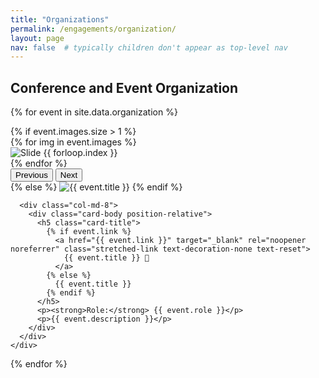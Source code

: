 ```yaml
---
title: "Organizations"
permalink: /engagements/organization/
layout: page
nav: false  # typically children don't appear as top-level nav
---
```


## Conference and Event Organization
{% for event in site.data.organization %}
  <div class="card mb-4 shadow-sm position-relative">
    <div class="row g-0">
      <div class="col-md-4">
        {% if event.images.size > 1 %}
          <div id="carousel-{{ forloop.index }}" class="carousel slide position-relative" data-bs-ride="carousel">
            <div class="carousel-inner">
              {% for img in event.images %}
                <div class="carousel-item {% if forloop.first %}active{% endif %}">
                  <img src="{{ img }}" class="d-block w-100" alt="Slide {{ forloop.index }}">
                </div>
              {% endfor %}
            </div>
            <button class="carousel-control-prev" type="button" data-bs-target="#carousel-{{ forloop.index }}" data-bs-slide="prev">
              <span class="carousel-control-prev-icon" aria-hidden="true"></span>
              <span class="visually-hidden">Previous</span>
            </button>
            <button class="carousel-control-next" type="button" data-bs-target="#carousel-{{ forloop.index }}" data-bs-slide="next">
              <span class="carousel-control-next-icon" aria-hidden="true"></span>
              <span class="visually-hidden">Next</span>
            </button>
          </div>
        {% else %}
          <img src="{{ event.images[0] }}" class="img-fluid rounded-start w-100" alt="{{ event.title }}">
        {% endif %}
      </div>

      <div class="col-md-8">
        <div class="card-body position-relative">
          <h5 class="card-title">
            {% if event.link %}
              <a href="{{ event.link }}" target="_blank" rel="noopener noreferrer" class="stretched-link text-decoration-none text-reset">
                {{ event.title }} 🔗
              </a>
            {% else %}
              {{ event.title }}
            {% endif %}
          </h5>
          <p><strong>Role:</strong> {{ event.role }}</p>
          <p>{{ event.description }}</p>
        </div>
      </div>
    </div>
  </div>
{% endfor %}